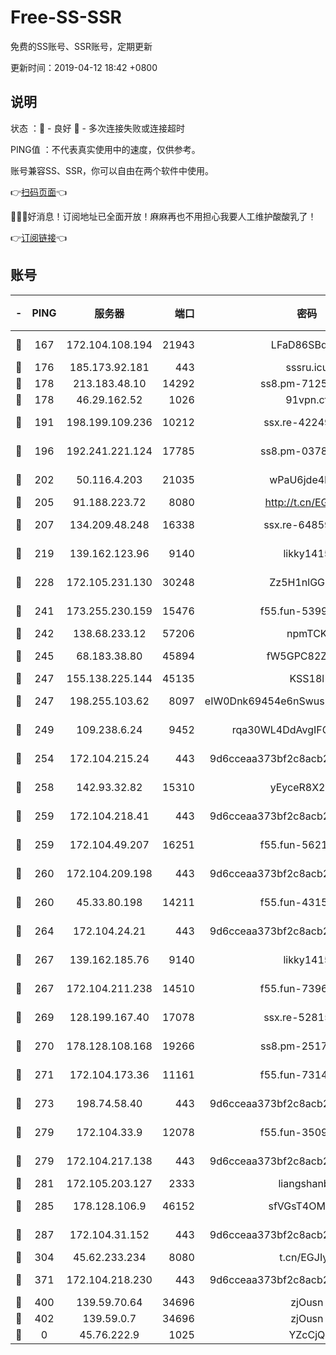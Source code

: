 # Free-SS-SSR

免费的SS账号、SSR账号，定期更新

更新时间：2019-04-12 18:42 +0800

## 说明

状态     ：🙂 - 良好 🙁 - 多次连接失败或连接超时

PING值   ：不代表真实使用中的速度，仅供参考。

账号兼容SS、SSR，你可以自由在两个软件中使用。

👉[扫码页面](https://liesauer.github.io/Free-SS-SSR/)👈

🎉🎉🎉好消息！订阅地址已全面开放！麻麻再也不用担心我要人工维护酸酸乳了！

👉[订阅链接](https://www.liesauer.net/yogurt/subscribe?ACCESS_TOKEN=DAYxR3mMaZAsaqUb)👈

## 账号

|-|PING|服务器|端口|密码|加密方式|区域|
|:----:|:----:|:-----:|-----:|:----:|:----:|:----:|
|🙂|167|172.104.108.194|21943|LFaD86SBq2lY|aes-256-cfb|JP|
|🙂|176|185.173.92.181|443|sssru.icu|rc4-md5|RU|
|🙂|178|213.183.48.10|14292|ss8.pm-71250889|rc4-md5|RU|
|🙂|178|46.29.162.52|1026|91vpn.cf|rc4-md5|RU|
|🙂|191|198.199.109.236|10212|ssx.re-42249834|aes-256-cfb|US|
|🙂|196|192.241.221.124|17785|ss8.pm-03781993|aes-256-cfb|US|
|🙂|202|50.116.4.203|21035|wPaU6jde4NZT|aes-256-cfb|US|
|🙂|205|91.188.223.72|8080|http://t.cn/EGJIyrl|rc4-md5|RU|
|🙂|207|134.209.48.248|16338|ssx.re-64859691|aes-256-cfb|US|
|🙂|219|139.162.123.96|9140|likky1415|aes-256-cfb|JP|
|🙂|228|172.105.231.130|30248|Zz5H1nlGGKHx|aes-256-cfb|JP|
|🙂|241|173.255.230.159|15476|f55.fun-53994105|aes-256-cfb|US|
|🙂|242|138.68.233.12|57206|npmTCK|rc4-md5|US|
|🙂|245|68.183.38.80|45894|fW5GPC82Z97G|aes-256-cfb|GB|
|🙂|247|155.138.225.144|45135|KSS18l|rc4-md5|US|
|🙂|247|198.255.103.62|8097|eIW0Dnk69454e6nSwuspv9DmS201tQ0D|aes-256-cfb|US|
|🙂|249|109.238.6.24|9452|rqa30WL4DdAvgIFG6Fs3znzTa|aes-256-cfb|FR|
|🙂|254|172.104.215.24|443|9d6cceaa373bf2c8acb22e60b6a58be6|aes-256-cfb|US|
|🙂|258|142.93.32.82|15310|yEyceR8X2EVd|aes-256-cfb|GB|
|🙂|259|172.104.218.41|443|9d6cceaa373bf2c8acb22e60b6a58be6|aes-256-cfb|US|
|🙂|259|172.104.49.207|16251|f55.fun-56219821|aes-256-cfb|SG|
|🙂|260|172.104.209.198|443|9d6cceaa373bf2c8acb22e60b6a58be6|aes-256-cfb|US|
|🙂|260|45.33.80.198|14211|f55.fun-43151114|aes-256-cfb|US|
|🙂|264|172.104.24.21|443|9d6cceaa373bf2c8acb22e60b6a58be6|aes-256-cfb|US|
|🙂|267|139.162.185.76|9140|likky1415|aes-256-cfb|DE|
|🙂|267|172.104.211.238|14510|f55.fun-73968171|aes-256-cfb|US|
|🙂|269|128.199.167.40|17078|ssx.re-52815592|aes-256-cfb|SG|
|🙂|270|178.128.108.168|19266|ss8.pm-25170314|aes-256-cfb|SG|
|🙂|271|172.104.173.36|11161|f55.fun-73141785|aes-256-cfb|SG|
|🙂|273|198.74.58.40|443|9d6cceaa373bf2c8acb22e60b6a58be6|aes-256-cfb|US|
|🙂|279|172.104.33.9|12078|f55.fun-35097379|aes-256-cfb|SG|
|🙂|279|172.104.217.138|443|9d6cceaa373bf2c8acb22e60b6a58be6|aes-256-cfb|US|
|🙂|281|172.105.203.127|2333|liangshanbo|chacha20|JP|
|🙂|285|178.128.106.9|46152|sfVGsT4OMxHC|aes-256-cfb|SG|
|🙂|287|172.104.31.152|443|9d6cceaa373bf2c8acb22e60b6a58be6|aes-256-cfb|US|
|🙂|304|45.62.233.234|8080|t.cn/EGJIyrl|rc4-md5|CA|
|🙂|371|172.104.218.230|443|9d6cceaa373bf2c8acb22e60b6a58be6|aes-256-cfb|US|
|🙂|400|139.59.70.64|34696|zjOusn|chacha20|IN|
|🙂|402|139.59.0.7|34696|zjOusn|chacha20|IN|
|🙁|0|45.76.222.9|1025|YZcCjQ|rc4-md5|JP|
